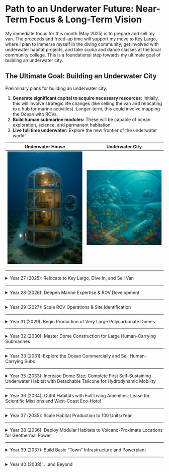 # Path to an Underwater Future: Near-Term Focus & Long-Term Vision

My immediate focus for this month (May 2025) is to prepare and sell my van. The proceeds and freed-up time will support my move to Key Largo, where I plan to immerse myself in the diving community, get involved with underwater habitat projects, and take scuba and dance classes at the local community college. This is a foundational step towards my ultimate goal of building an underwater city.

## The Ultimate Goal: Building an Underwater City

Preliminary plans for building an underwater city.

1.  **Generate significant capital to acquire necessary resources:** Initially, this will involve strategic life changes (like selling the van and relocating to a hub for marine activities). Longer-term, this could involve mapping the Ocean with ROVs.
2.  **Build human submarine modules:** These will be capable of ocean exploration, science, and permanent habitation.
3.  **Live full time underwater:** Explore the new frontier of the underwater world!

| Underwater House                                   | Underwater City                                     |
| :-------------------------------------------------: | :-------------------------------------------------: |
| <img src="underwater house 1.png" alt="Underwater House" width="300"/> | <img src="underwatercity1.png" alt="Underwater City" width="300"/> |

---

<details>
<summary>Year 27 (2025): Relocate to Key Largo, Dive In, and Sell Van</summary>

**Primary Focus:** Successfully sell the van to fund relocation. Move to Key Largo and establish connections. Begin diving, investigate underwater habitat projects, and enroll in scuba and dance classes at a local community college.

**Secondary Focus (Time Permitting):** Continue preliminary research and community building for the long-range ROV and underwater city concept (e.g., Discord, Twitter).

<details>
<summary>May 2025: Van Sale and Key Largo Preparation</summary>

**Overall Goals for May:**
* Successfully prepare and list the van for sale.
* Thoroughly research and identify opportunities in Key Largo for diving, underwater habitat involvement, and community college classes (scuba, dance).
* Finalize the sale of the van if a suitable offer is made.

<details>
<summary>Week ending May 11, 2025 (Rest of This Weekend)</summary>

- **Saturday, May 10, 2025 (Today):**
    - **Van:** Begin thorough cleaning and decluttering of the van. Create a detailed list of any necessary minor repairs or enhancements to maximize sale value.
    - **Key Largo Research:** Conduct initial online searches for:
        - Dive centers and PADI/NAUI instructors in Key Largo.
        - Community colleges in or near Key Largo and their general course catalogs.
- **Sunday, May 11, 2025:**
    - **Van:** Continue van clean-up and organization. Start taking high-quality photos for the sales listing.
    - **Key Largo Research:**
        - Investigate specific scuba diving course offerings (beginner to advanced, specialties) and dance class options (styles, schedules) at identified Key Largo community colleges.
        - Search for marine conservation groups, underwater habitat restoration projects, or related volunteer opportunities in the Florida Keys.

</details>

<details>
<summary>Week of May 12–18, 2025</summary>

- **Monday, May 12:**
    - **Van:** Address any identified minor repairs on the van. Start drafting the sales listing (description, features, price).
    - **Key Largo (Diving):** Compile a list of dive shops in Key Largo; note down contact info and any advertised courses or job opportunities.
- **Tuesday, May 13:**
    - **Van:** Refine van sales listing. Research best platforms to sell your type of van (e.g., RV Trader, Facebook Marketplace, Craigslist).
    - **Key Largo (Underwater Habitat):** Identify 2-3 promising underwater habitat projects or marine conservation organizations. Draft initial emails to inquire about involvement or volunteer opportunities.
- **Wednesday, May 14:**
    - **Van:** Finalize and post van sales listing on chosen platforms.
    - **Key Largo (Community College):** For identified colleges, check admission requirements, application deadlines for Fall/Summer semesters, and registration process for scuba and dance classes.
- **Thursday, May 15:**
    - **Van:** Respond to inquiries about the van. Prepare for potential viewings.
    - **Key Largo (Diving):** Begin contacting selected Key Largo dive shops via phone or email to inquire about courses, dive community, and potential part-time work or internships.
- **Friday, May 16:**
    - **Van:** Schedule and conduct van viewings.
    - **Key Largo (Underwater Habitat):** Send out inquiry emails to habitat projects/organizations.
- **Saturday, May 17:**
    - **Van:** Continue managing van sale process.
    - **Key Largo (Community College):** Create a comparison chart for community college options based on course availability, cost, and location.
- **Sunday, May 18:**
    - **Review weekly progress:** Assess van sale interest and Key Largo research. Plan next week's tasks accordingly.

</details>

<details>
<summary>Week of May 19–25, 2025</summary>

- **Monday, May 19:**
    - **Van:** Follow up with potential buyers. Negotiate offers if applicable.
    - **Key Largo (Diving/Habitat):** Follow up on any communications with dive shops or habitat organizations if no response received.
- **Tuesday, May 20:**
    - **Van:** If an offer is accepted, begin the process of transferring ownership (paperwork, payment).
    - **Key Largo (Community College):** If enrollment periods are open and decisions made, begin application process for chosen college courses.
- **Wednesday, May 21:**
    - **Focus:** Continue with van sale logistics or actively marketing if still available.
    - **Key Largo:** Research accommodation options in Key Largo (short-term and long-term rentals).
- **Thursday, May 22:**
    - **Focus:** Manage van sale.
    - **Key Largo:** Look into cost of living in Key Largo (groceries, transportation, etc.).
- **Friday, May 23:**
    - **Focus:** Aim to finalize van sale by end of week/month.
    - **Key Largo:** Start outlining a preliminary budget for living in Key Largo.
- **Saturday, May 24 - Sunday, May 25:**
    - **Van:** Final push for van sale if not yet completed.
    - **Key Largo:** Consolidate all research on Key Largo. Develop a checklist for relocation if the van sale is successful and Key Largo seems viable.

</details>

<details>
<summary>Week of May 26–31, 2025 (Last Week of May)</summary>

- **Monday, May 26 (Memorial Day):**
    - **Van:** Complete sale paperwork if a deal is reached.
    - **Key Largo:** Draft a timeline for a potential move to Key Largo based on research and van sale status.
- **Tuesday, May 27:**
    - **Transition Planning:** If van is sold, focus on logistics for moving belongings and yourself.
    - **Key Largo:** Confirm course registration details if applications were submitted.
- **Wednesday, May 28:**
    - **Transition Planning/Contingency:** If van not sold, reassess sales strategy. If sold, continue planning move.
    - **Key Largo:** Network online with any contacts made in Key Largo (dive shops, college groups if available).
- **Thursday, May 29:**
    - **Focus:** Packing/arranging transport or revising van sale approach.
- **Friday, May 30:**
    - **Key Largo:** Set concrete goals for your first month in Key Largo (e.g., complete X dives, enroll in Y, visit Z marine centers).
- **Saturday, May 31:**
    - **Review Month:** Assess achievements regarding van sale and Key Largo planning. Prepare for June.

</details>

</details>

<details>
<summary>June 2025: Transition to Key Largo and Immersion</summary>

- **If van sold & Key Largo plan is a go:**
    - Execute move to Key Largo.
    - Secure accommodation.
    - Enroll in and begin scuba and dance classes at the local community college.
    - Actively engage with local dive shops and seek opportunities to dive regularly.
    - Begin involvement (volunteering, internships, etc.) with an underwater habitat or marine conservation project.
- **If van not sold or Key Largo plan delayed:**
    - Continue efforts to sell the van.
    - Re-evaluate Key Largo plan or explore alternative locations/strategies.
    - Continue skill development relevant to long-term goals (online courses, local workshops if applicable).

</details>

<details>
<summary>July 2025</summary>

- **Assuming in Key Largo:**
    - Continue coursework (scuba, dance).
    - Deepen involvement in diving and underwater habitat projects.
    - Explore the local marine environment extensively.
    - Begin networking for future ROV/underwater city project with local experts.
- **Secondary:** Grow your underwater city Discord/Twitter presence by sharing experiences from Key Largo.

</details>

<details>
<summary>August 2025</summary>

- **Assuming in Key Largo:**
    - Complete initial community college courses if on a summer schedule.
    - Solidify diving skills and potentially pursue advanced certifications.
    - Evaluate experience with habitat projects and identify areas for deeper contribution.
- **Secondary:** Refine initial concepts for long-range ROV based on practical marine experience.

</details>

<details>
<summary>September 2025 onwards</summary>

- Continue immersion in Key Largo's marine environment.
- Depending on availability and interest, explore further education or certifications (e.g., Divemaster, technical diving, marine biology courses).
- Re-evaluate timeline for more intensive ROV design and CNC/welding skill acquisition based on experiences and opportunities in Key Largo. It might be possible to find local workshops or integrate these goals with projects in Florida.
- Actively engage your Discord/Twitter communities with updates from your journey.

</details>
</details>

---

<details>
<summary>Year 28 (2026): Deepen Marine Expertise & ROV Development</summary>

- **Focus:** Leverage Key Largo experience to inform ROV design. Begin practical ROV development (potentially starting with smaller, more manageable projects or kits if CNC/Welding skills are still developing).
- Set up mapping missions (even small scale, local).
- Develop autonomy algorithms (theoretical or simulated initially).
- Collect and analyze data for new frontiers.
- Continue building online community and seeking collaborators.

</details>

---

<details>
<summary>Year 29 (2027): Scale ROV Operations & Site Identification</summary>

- **Focus:** If initial ROV is successful, aim to improve and replicate. Begin to identify potential underwater habitat sites, possibly using ROV data, with a focus on areas near volcanically active regions for power generation.
- Optimize manufacturing pipeline (if building multiple ROVs).
- Plan site surveys.
- Evaluate locations for first habitat.

</details>

---

<details>
<summary>Year 31 (2029): Begin Production of Very Large Polycarbonate Domes</summary>

- Design structural specs.
- Prototype dome sections.
- Test pressure resilience.

</details>

---

<details>
<summary>Year 32 (2030): Master Dome Construction for Large Human-Carrying Submarines</summary>

- Refine joining techniques.
- Integrate life-support interfaces.
- Conduct sea trials.

</details>

---

<details>
<summary>Year 33 (2031): Explore the Ocean Commercially and Sell Human-Carrying Subs</summary>

- Launch prototype tours.
- Gather customer feedback.
- Scale sales operations.

</details>

---

<details>
<summary>Year 35 (2033): Increase Dome Size; Complete First Self-Sustaining Underwater Habitat with Detachable Tailcone for Hydrodynamic Mobility</summary>

![Concept of an Underwater Habitat](./underwater%20house%201.jpg)

- Finalize habitat systems.
- Build prototype habitat-sub.
- Sea-trial performance.

</details>

---

<details>
<summary>Year 36 (2034): Outfit Habitats with Full Living Amenities; Lease for Scientific Missions and West-Coast Eco-Hotel</summary>

- Install life-support.
- Partner with research institutions.
- Market eco-stay packages.

</details>

---

<details>
<summary>Year 37 (2035): Scale Habitat Production to 100 Units/Year</summary>

- Streamline assembly.
- Secure supply chains.
- Train workforce.

</details>

---

<details>
<summary>Year 38 (2036): Deploy Modular Habitats to Volcano-Proximate Locations for Geothermal Power</summary>

- Map volcanic sites.
- Plan logistics.
- Install power systems.

</details>

---

<details>
<summary>Year 39 (2037): Build Basic “Town” Infrastructure and Powerplant</summary>

- Lay underwater cables.
- Set up communal facilities.
- Commission powerplant.

</details>

---

<details>
<summary>Year 40 (2038): …and Beyond</summary>

*Continue expanding the underwater city, adding research labs, tourism modules, and long-term sustainability projects.*

</details>
